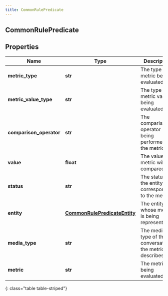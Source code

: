 ```yaml
---
title: CommonRulePredicate
---
```

## CommonRulePredicate

## Properties

|Name | Type | Description | Notes|
|------------ | ------------- | ------------- | -------------|
| **metric_type** | **str** | The type of metric being evaluated. | |
| **metric_value_type** | **str** | The type of metric value being evaluated. | |
| **comparison_operator** | **str** | The comparison operator being performed on the metric. | |
| **value** | **float** | The value the metric will be compared to. | |
| **status** | **str** | The status of the entity corresponding to the metric. | [optional] |
| **entity** | [**CommonRulePredicateEntity**](CommonRulePredicateEntity.html) | The entity whose metric is being represented. | |
| **media_type** | **str** | The media type of the conversation the metric describes. | [optional] |
| **metric** | **str** | The metric being evaluated. | |
{: class="table table-striped"}


